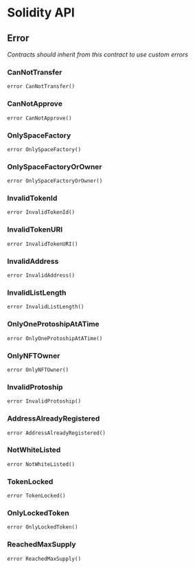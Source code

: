 # Solidity API

## Error

_Contracts should inherit from this contract to use custom errors_

### CanNotTransfer

```solidity
error CanNotTransfer()
```

### CanNotApprove

```solidity
error CanNotApprove()
```

### OnlySpaceFactory

```solidity
error OnlySpaceFactory()
```

### OnlySpaceFactoryOrOwner

```solidity
error OnlySpaceFactoryOrOwner()
```

### InvalidTokenId

```solidity
error InvalidTokenId()
```

### InvalidTokenURI

```solidity
error InvalidTokenURI()
```

### InvalidAddress

```solidity
error InvalidAddress()
```

### InvalidListLength

```solidity
error InvalidListLength()
```

### OnlyOneProtoshipAtATime

```solidity
error OnlyOneProtoshipAtATime()
```

### OnlyNFTOwner

```solidity
error OnlyNFTOwner()
```

### InvalidProtoship

```solidity
error InvalidProtoship()
```

### AddressAlreadyRegistered

```solidity
error AddressAlreadyRegistered()
```

### NotWhiteListed

```solidity
error NotWhiteListed()
```

### TokenLocked

```solidity
error TokenLocked()
```

### OnlyLockedToken

```solidity
error OnlyLockedToken()
```

### ReachedMaxSupply

```solidity
error ReachedMaxSupply()
```

